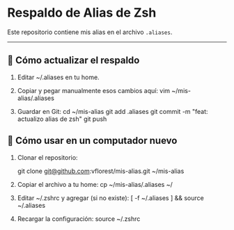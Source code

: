 # Respaldo de Alias de Zsh

Este repositorio contiene mis alias en el archivo `.aliases`.

---

## 🔹 Cómo actualizar el respaldo

1. Editar ~/.aliases en tu home.

2. Copiar y pegar manualmente esos cambios aquí:
   vim ~/mis-alias/.aliases


3. Guardar en Git:
   cd ~/mis-alias
   git add .aliases
   git commit -m "feat: actualizo alias de zsh"
   git push



## 🔹 Cómo usar en un computador nuevo

1. Clonar el repositorio:
   
   git clone git@github.com:vflorest/mis-alias.git ~/mis-alias

3. Copiar el archivo a tu home:
   cp ~/mis-alias/.aliases ~/

4. Editar ~/.zshrc y agregar (si no existe):
   [ -f ~/.aliases ] && source ~/.aliases   

5. Recargar la configuración:
   source ~/.zshrc

